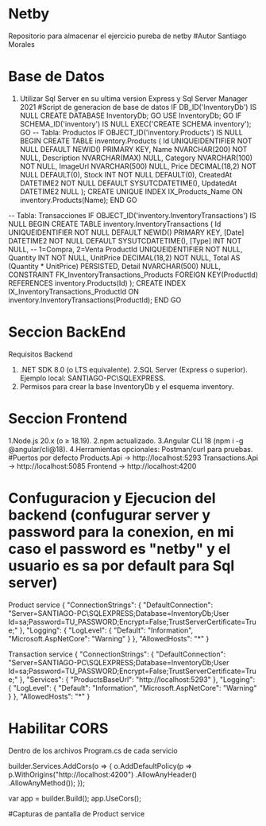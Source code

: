 # Netby
Repositorio para almacenar el ejercicio pureba de netby
#Autor
Santiago Morales

# Base de Datos
1. Utilizar Sql Server en su ultima version Express y Sql Server Manager 2021
#Script de generacion de base de datos
IF DB_ID('InventoryDb') IS NULL
  CREATE DATABASE InventoryDb;
GO
USE InventoryDb;
GO
IF SCHEMA_ID('inventory') IS NULL
  EXEC('CREATE SCHEMA inventory');
GO
-- Tabla: Productos
IF OBJECT_ID('inventory.Products') IS NULL
BEGIN
  CREATE TABLE inventory.Products (
    Id UNIQUEIDENTIFIER NOT NULL DEFAULT NEWID() PRIMARY KEY,
    Name NVARCHAR(200) NOT NULL,
    Description NVARCHAR(MAX) NULL,
    Category NVARCHAR(100) NOT NULL,
    ImageUrl NVARCHAR(500) NULL,
    Price DECIMAL(18,2) NOT NULL DEFAULT(0),
    Stock INT NOT NULL DEFAULT(0),
    CreatedAt DATETIME2 NOT NULL DEFAULT SYSUTCDATETIME(),
    UpdatedAt DATETIME2 NULL
  );
  CREATE UNIQUE INDEX IX_Products_Name ON inventory.Products(Name);
END
GO

-- Tabla: Transacciones
IF OBJECT_ID('inventory.InventoryTransactions') IS NULL
BEGIN
  CREATE TABLE inventory.InventoryTransactions (
    Id UNIQUEIDENTIFIER NOT NULL DEFAULT NEWID() PRIMARY KEY,
    [Date] DATETIME2 NOT NULL DEFAULT SYSUTCDATETIME(),
    [Type] INT NOT NULL, -- 1=Compra, 2=Venta
    ProductId UNIQUEIDENTIFIER NOT NULL,
    Quantity INT NOT NULL,
    UnitPrice DECIMAL(18,2) NOT NULL,
    Total AS (Quantity * UnitPrice) PERSISTED,
    Detail NVARCHAR(500) NULL,
    CONSTRAINT FK_InventoryTransactions_Products
      FOREIGN KEY(ProductId) REFERENCES inventory.Products(Id)
  );
  CREATE INDEX IX_InventoryTransactions_ProductId ON inventory.InventoryTransactions(ProductId);
END
GO

# Seccion BackEnd
Requisitos
Backend
1. .NET SDK 8.0 (o LTS equivalente).
2.SQL Server (Express o superior). Ejemplo local: SANTIAGO-PC\SQLEXPRESS.
3. Permisos para crear la base InventoryDb y el esquema inventory.

# Seccion Frontend
1.Node.js 20.x (o ≥ 18.19).
2.npm actualizado.
3.Angular CLI 18 (npm i -g @angular/cli@18).
4.Herramientas opcionales: Postman/curl para pruebas.
#Puertos por defecto
Products.Api → http://localhost:5293
Transactions.Api → http://localhost:5085
Frontend → http://localhost:4200

# Confuguracion y Ejecucion del backend (confugurar server y password para la conexion, en mi caso el password es "netby" y el usuario es sa por default para Sql server)
Product service
{
  "ConnectionStrings": {
    "DefaultConnection": "Server=SANTIAGO-PC\\SQLEXPRESS;Database=InventoryDb;User Id=sa;Password=TU_PASSWORD;Encrypt=False;TrustServerCertificate=True;"
  },
  "Logging": { "LogLevel": { "Default": "Information", "Microsoft.AspNetCore": "Warning" } },
  "AllowedHosts": "*"
}

Transaction service
{
  "ConnectionStrings": {
    "DefaultConnection": "Server=SANTIAGO-PC\\SQLEXPRESS;Database=InventoryDb;User Id=sa;Password=TU_PASSWORD;Encrypt=False;TrustServerCertificate=True;"
  },
  "Services": {
    "ProductsBaseUrl": "http://localhost:5293"
  },
  "Logging": { "LogLevel": { "Default": "Information", "Microsoft.AspNetCore": "Warning" } },
  "AllowedHosts": "*"
}

 # Habilitar CORS
 Dentro de  los archivos Program.cs de cada servicio
 
builder.Services.AddCors(o =>
{
    o.AddDefaultPolicy(p =>
        p.WithOrigins("http://localhost:4200")
         .AllowAnyHeader()
         .AllowAnyMethod());
});

var app = builder.Build();
app.UseCors();

#Capturas de pantalla de Product service


